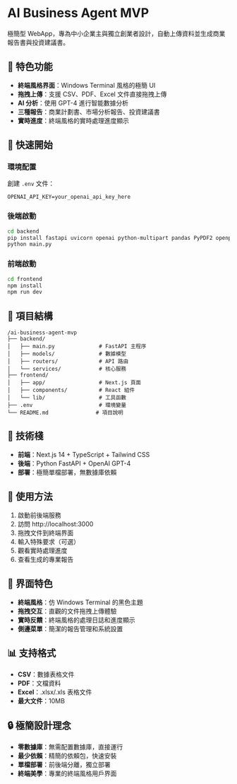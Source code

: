 # AI Business Agent MVP

極簡型 WebApp，專為中小企業主與獨立創業者設計，自動上傳資料並生成商業報告書與投資建議書。

## 🎯 特色功能

- **終端風格界面**：Windows Terminal 風格的極簡 UI
- **拖拽上傳**：支援 CSV、PDF、Excel 文件直接拖拽上傳
- **AI 分析**：使用 GPT-4 進行智能數據分析
- **三種報告**：商業計劃書、市場分析報告、投資建議書
- **實時進度**：終端風格的實時處理進度顯示

## 🚀 快速開始

### 環境配置
創建 `.env` 文件：
```
OPENAI_API_KEY=your_openai_api_key_here
```

### 後端啟動
```bash
cd backend
pip install fastapi uvicorn openai python-multipart pandas PyPDF2 openpyxl python-dotenv
python main.py
```

### 前端啟動
```bash
cd frontend
npm install
npm run dev
```

## 📁 項目結構

```
/ai-business-agent-mvp
├── backend/
│   ├── main.py              # FastAPI 主程序
│   ├── models/              # 數據模型
│   ├── routers/             # API 路由
│   └── services/            # 核心服務
├── frontend/
│   ├── app/                 # Next.js 頁面
│   ├── components/          # React 組件
│   └── lib/                 # 工具函數
├── .env                     # 環境變量
└── README.md               # 項目說明
```

## 🔧 技術棧

- **前端**：Next.js 14 + TypeScript + Tailwind CSS
- **後端**：Python FastAPI + OpenAI GPT-4
- **部署**：極簡單檔部署，無數據庫依賴

## 📝 使用方法

1. 啟動前後端服務
2. 訪問 http://localhost:3000
3. 拖拽文件到終端界面
4. 輸入特殊要求（可選）
5. 觀看實時處理進度
6. 查看生成的專業報告

## 🎨 界面特色

- **終端風格**：仿 Windows Terminal 的黑色主題
- **拖拽交互**：直觀的文件拖拽上傳體驗
- **實時反饋**：終端風格的處理日誌和進度顯示
- **側邊菜單**：簡潔的報告管理和系統設置

## 📊 支持格式

- **CSV**：數據表格文件
- **PDF**：文檔資料
- **Excel**：.xlsx/.xls 表格文件
- **最大文件**：10MB

## 🔒 極簡設計理念

- **零數據庫**：無需配置數據庫，直接運行
- **最少依賴**：精簡的依賴包，快速安裝
- **單檔部署**：前後端分離，獨立部署
- **終端美學**：專業的終端風格用戶界面
